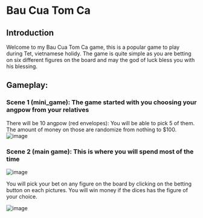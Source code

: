 # Bau Cua Tom Ca
## Introduction
Welcome to my Bau Cua Tom Ca game, this is a popular game to play during Tet, vietnamese holidy. The game is quite simple as you are betting on six different figures on the board and may the god of luck bless you with his blessing.
## Gameplay:
### Scene 1 (mini_game): The game started with you choosing your angpow from your relatives
There will be 10 angpow (red envelopes): You will be able to pick 5 of them. The amount of money on those are randomize from nothing to $100.
![image](https://github.com/user-attachments/assets/8b88ea29-6589-46fe-afec-d673938e699a)

### Scene 2 (main game): This is where you will spend most of the time
![image](https://github.com/user-attachments/assets/e04dd41d-b2e1-445c-9c7a-b512471d9800)

You will pick your bet on any figure on the board by clicking on the betting button on each pictures. You will win money if the dices has the figure of your choice.

![image](https://github.com/user-attachments/assets/b0a00214-c53d-4bd4-ac68-f4b280aba386)


